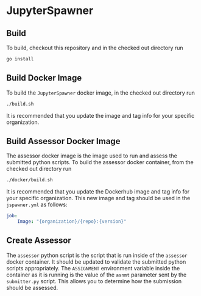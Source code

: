 # JupyterSpawner
## Build
To build, checkout this repository and in the checked out directory run
```bash
go install
```
## Build Docker Image
To build the `JupyterSpawner` docker image, in the checked out directory run
```bash
./build.sh
```
It is recommended that you update the image and tag info for your specific organization.

## Build Assessor Docker Image
The assessor docker image is the image used to run and assess the submitted python scripts. To build the assessor docker container, from the checked out directory run
```bash
./docker/build.sh
```
It is recommended that you update the Dockerhub image and tag info for your specific organization.
This new image and tag should be used in the `jspawner.yml` as follows:
```yaml
job:
    Image: "{organization}/{repo}:{version}"
```

## Create Assessor
The `assessor` python script is the script that is run inside of the `assessor` docker container. 
It should be updated to validate the submitted python scripts appropriately. The `ASSIGNMENT` environment variable inside the container
as it is running is the value of the `asnmt` parameter sent by the `submitter.py` script. This allows you to determine how the submission should
be assessed.